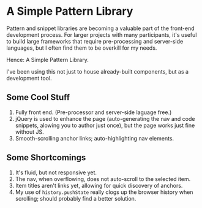 A Simple Pattern Library
========

Pattern and snippet libraries are becoming a valuable part of the front-end development process. For larger projects with many participants, it's useful to build large frameworks that require pre-processing and server-side languages, but I often find them to be overkill for my needs.

Hence: A Simple Pattern Library.

I've been using this not just to house already-built components, but as a development tool.

## Some Cool Stuff

1. Fully front end. (Pre-processor and server-side laguage free.)
2. jQuery is used to enhance the page (auto-generating the nav and code snippets, alowing you to author just once), but the page works just fine without JS.
3. Smooth-scrolling anchor links; auto-highlighting nav elements.

## Some Shortcomings

1. It's fluid, but not responsive yet.
2. The nav, when overflowing, does not auto-scroll to the selected item.
3. Item titles aren't links yet, allowing for quick discovery of anchors.
4. My use of `history.pushState` really clogs up the browser history when scrolling; should probably find a better solution.